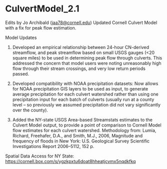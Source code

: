 # CulvertModel_2.1
Edits by Jo Archibald (jaa78@cornell.edu)
Updated Cornell Culvert Model with a fix for peak flow estimation.

Model Updates
1. Developed an empirical relationship between 24-hour CN-derived streamflow, and peak streamflow based on small USGS gauges (<20 square miles) to be used in determining peak flow through culverts.  This addressed the concern that model users were noting unreasonably high flow through their stream crossings, and very low return periods passed.

2. Developed compatibility with NOAA precipitation datasets:  Now allows for NOAA precipitation GIS layers to be used as input, to generate average precipitation for each culvert watershed rather than using one precipitation input for each batch of culverts (usually run at a county level – so previously we assumed precipitation did not vary significantly over the county).  

3. Added the NY-state USGS Area-based Streamstats estimates to the Culvert Model output, to provide a point of comparison to Cornell Model flow estimates for each culvert watershed. Methodology from: Lumia, Richard, Freehafer, D.A., and Smith, M.J., 2006, Magnitude and frequency of floods in New York: U.S. Geological Survey Scientific Investigations Report 2006–5112, 152 p. 

Spatial Data Access for NY State:
https://cornell.box.com/s/ygzkpxtu6doat8hheatjcvmx5nqdkfkq
